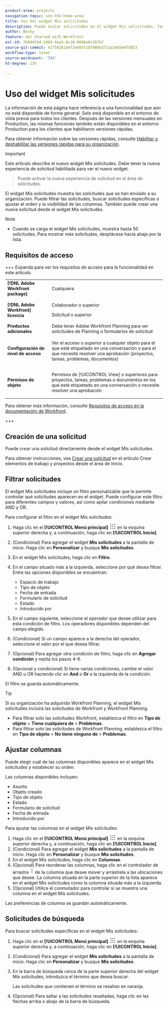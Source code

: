 ```yaml
---
product-area: projects
navigation-topic: use-the-home-area
title: Uso del widget Mis solicitudes
description: Puede enviar solicitudes en el widget Mis solicitudes. También puede personalizar el widget con filtros y columnas.
author: Becky
feature: Get Started with Workfront
exl-id: 2b994f44-2404-4aa3-8c38-0686a0c287b7
source-git-commit: 41f58261d4f2e6075187886b371a23eb5e97d823
workflow-type: tm+mt
source-wordcount: '793'
ht-degree: 13%

---
```


# Uso del widget Mis solicitudes

<span class="preview">La información de esta página hace referencia a una funcionalidad que aún no está disponible de forma general. Solo está disponible en el entorno de vista previa para todos los clientes. Después de las versiones mensuales en Production, las mismas funciones también están disponibles en el entorno Production para los clientes que habilitaron versiones rápidas. </span>

<span class="preview">Para obtener información sobre las versiones rápidas, consulte [Habilitar o deshabilitar las versiones rápidas para su organización](/help/quicksilver/administration-and-setup/set-up-workfront/configure-system-defaults/enable-fast-release-process.md).

>[!IMPORTANT]
>
>Este artículo describe el nuevo widget Mis solicitudes. Debe tener la nueva experiencia de solicitud habilitada para ver el nuevo widget.
>>Puede activar la nueva experiencia de solicitud en el área de solicitudes.

El widget Mis solicitudes muestra las solicitudes que se han enviado a su organización. Puede filtrar las solicitudes, buscar solicitudes específicas o ajustar el orden y la visibilidad de las columnas. También puede crear una nueva solicitud desde el widget Mis solicitudes.

>[!NOTE]
>
>* Cuando se carga el widget Mis solicitudes, muestra hasta 50 solicitudes. Para mostrar más solicitudes, desplácese hacia abajo por la lista.

## Requisitos de acceso

+++ Expanda para ver los requisitos de acceso para la funcionalidad en este artículo.

<table style="table-layout:auto"> 
 <col> 
 <col> 
 <tbody> 
  <tr> 
   <td role="rowheader"><strong>[!DNL Adobe Workfront package]</strong></td> 
   <td> <p>Cualquiera</p> </td> 
  </tr> 
  <tr> 
   <td role="rowheader"><strong>[!DNL Adobe Workfront] licencia</strong></td> 
   <td> <p>Colaborador o superior</p>
   <p>Solicitud o superior</p> </td> 
  </tr> 
  <tr> 
    <tr> 
   <td role="rowheader"><strong>Productos adicionales</strong></td> 
   <td> Debe tener Adobe Workfront Planning para ver solicitudes de Planning o formularios de solicitud</td> 
  </tr> 
   <td role="rowheader"><strong>Configuración de nivel de acceso</strong></td> 
   <td> <p>Ver el acceso o superior a cualquier objeto para el que esté etiquetado en una conversación o para el que necesite resolver una aprobación (proyectos, tareas, problemas, documentos)</p> </td> 
  </tr> 
  <tr> 
   <td role="rowheader"><strong>Permisos de objeto</strong></td> 
   <td> <p>Permisos de [!UICONTROL View] o superiores para proyectos, tareas, problemas o documentos en los que esté etiquetado en una conversación o necesite resolver una aprobación</p> </td> 
  </tr> 
 </tbody> 
</table>

Para obtener más información, consulte [Requisitos de acceso en la documentación de Workfront](/help/quicksilver/administration-and-setup/add-users/access-levels-and-object-permissions/access-level-requirements-in-documentation.md).

+++

## Creación de una solicitud

Puede crear una solicitud directamente desde el widget Mis solicitudes.

Para obtener instrucciones, vea [Crear una solicitud](/help/quicksilver/workfront-basics/using-home/using-the-home-area/create-work-items-in-home.md#create-a-request) en el artículo Crear elementos de trabajo y proyectos desde el área de Inicio.

## Filtrar solicitudes

El widget Mis solicitudes incluye un filtro personalizable que le permite controlar qué solicitudes aparecen en el widget. Puede configurar este filtro para diferentes campos y valores, así como apilar condiciones mediante AND y OR.

Para configurar el filtro en el widget Mis solicitudes:

1. Haga clic en el **[!UICONTROL Menú principal]** ![icono del menú principal](assets/main-menu-icon.png) en la esquina superior derecha y, a continuación, haga clic en **[!UICONTROL Inicio]**.
1. (Condicional) Para agregar el widget **Mis solicitudes** a la pantalla de inicio. Haga clic en **Personalizar** y busque **Mis solicitudes**.
1. En el widget Mis solicitudes, haga clic en **Filtro**.
1. En el campo situado más a la izquierda, seleccione por qué desea filtrar. Entre las opciones disponibles se encuentran:

   * Espacio de trabajo
   * Tipo de objeto
   * Fecha de entrada
   * Formulario de solicitud
   * Estado
   * Introducido por

1. En el campo siguiente, seleccione el operador que desee utilizar para esta condición de filtro. Los operadores disponibles dependen del campo elegido.
1. (Condicional) Si un campo aparece a la derecha del operador, seleccione el valor por el que desea filtrar.
1. (Opcional) Para agregar otra condición de filtro, haga clic en **Agregar condición** y repita los pasos 4-6.
1. (Opcional y condicional) Si tiene varias condiciones, cambie el valor AND u OR haciendo clic en **And** o **Or** a la izquierda de la condición.

El filtro se guarda automáticamente.

>[!TIP]
>
>Si su organización ha adquirido Workfront Planning, el widget Mis solicitudes incluirá las solicitudes de Workfront y Workfront Planning.
> 
>* Para filtrar solo las solicitudes Workfront, establezca el filtro en **Tipo de objeto** > **Tiene cualquiera de** > **Problemas**.
>* Para filtrar solo las solicitudes de Workfront Planning, establezca el filtro en **Tipo de objeto** > **No tiene ninguno de** > **Problemas**.

## Ajustar columnas

Puede elegir cuál de las columnas disponibles aparece en el widget Mis solicitudes y establecer su orden.

Las columnas disponibles incluyen:

* Asunto
* Objeto creado
* Tipo de objeto
* Estado
* Formulario de solicitud
* Fecha de entrada
* Introducido por

Para ajustar las columnas en el widget Mis solicitudes:

1. Haga clic en el **[!UICONTROL Menú principal]** ![icono del menú principal](assets/main-menu-icon.png) en la esquina superior derecha y, a continuación, haga clic en **[!UICONTROL Inicio]**.
1. (Condicional) Para agregar el widget **Mis solicitudes** a la pantalla de inicio. Haga clic en **Personalizar** y busque **Mis solicitudes**.
1. En el widget Mis solicitudes, haga clic en **Columnas**.
1. (Opcional) Para reordenar las columnas, haga clic en el controlador de arrastre ![controlador de arrastre](assets/drag-handle.png) de la columna que desee mover y arrástrela a las ubicaciones que desee. La columna situada en la parte superior de la lista aparece en el widget Mis solicitudes como la columna situada más a la izquierda.
1. (Opcional) Utilice el conmutador para controlar si se muestra una columna en el widget Mis solicitudes.

Las preferencias de columna se guardan automáticamente.

## Solicitudes de búsqueda

Para buscar solicitudes específicas en el widget Mis solicitudes:

1. Haga clic en el **[!UICONTROL Menú principal]** ![icono del menú principal](assets/main-menu-icon.png) en la esquina superior derecha y, a continuación, haga clic en **[!UICONTROL Inicio]**.
1. (Condicional) Para agregar el widget **Mis solicitudes** a la pantalla de inicio. Haga clic en **Personalizar** y busque **Mis solicitudes**.
1. En la barra de búsqueda cerca de la parte superior derecha del widget Mis solicitudes, introduzca el término que desea buscar.

   Las solicitudes que contienen el término se resaltan en naranja.

1. (Opcional) Para saltar a las solicitudes resaltadas, haga clic en las flechas arriba o abajo de la barra de búsqueda.
